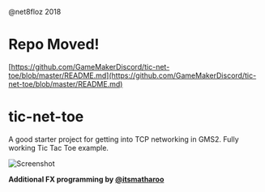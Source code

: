@net8floz 2018 

# Repo Moved!
[https://github.com/GameMakerDiscord/tic-net-toe/blob/master/README.md](https://github.com/GameMakerDiscord/tic-net-toe/blob/master/README.md)

# tic-net-toe
A good starter project for getting into TCP networking in GMS2. Fully working Tic Tac Toe example.

![Screenshot](https://i.imgur.com/p6IV9sZ.png)

**Additional FX programming by [@itsmatharoo](https://twitter.com/itsmatharoo)**
